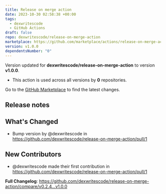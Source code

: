 ```yaml
---
title: Release on merge action
date: 2023-10-30 02:58:38 +00:00
tags:
  - dexwritescode
  - GitHub Actions
draft: false
repo: dexwritescode/release-on-merge-action
marketplace: https://github.com/marketplace/actions/release-on-merge-action
version: v1.0.0
dependentsNumber: "0"
---
```



Version updated for **dexwritescode/release-on-merge-action** to version **v1.0.0**.
- This action is used across all versions by **0** repositories.

Go to the [GitHub Marketplace](https://github.com/marketplace/actions/release-on-merge-action) to find the latest changes.

## Release notes

## What's Changed
* Bump version by @dexwritescode in https://github.com/dexwritescode/release-on-merge-action/pull/1

## New Contributors
* @dexwritescode made their first contribution in https://github.com/dexwritescode/release-on-merge-action/pull/1

**Full Changelog**: https://github.com/dexwritescode/release-on-merge-action/compare/v0.2.4...v1.0.0

